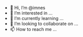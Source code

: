 - 👋 Hi, I’m @imnes
- 👀 I’m interested in ...
- 🌱 I’m currently learning ...
- 💞️ I’m looking to collaborate on ...
- 📫 How to reach me ...

<!---
imnes/imnes is a ✨ special ✨ repository because its `README.md` (this file) appears on your GitHub profile.
You can click the Preview link to take a look at your changes.
--->
